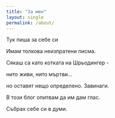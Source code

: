 ```yaml
---
title: "За мен"
layout: single
permalink: /about/
---
```


<div class="poemKursiv">
<p>Тук пиша за себе си</p>
<p>Имам толкова неизпратени писма. </p>
<p>Сякаш са като котката на Шрьодингер -  </p>
<p>нито живи, нито мъртви...  </p>
<p>но оставят нещо определено. Завинаги. </p>

<p>В този блог опитвам да им дам глас.</p>
<p>Събрах себе си в думи.</p>
</div>